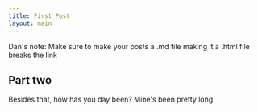 ```yaml
---
title: First Post
layout: main
---
```


<p>
Dan's note: Make sure to make your posts a .md file making it a .html file breaks the link
</p>

<h2>Part two</h2>
<p>
  Besides that, how has you day been? Mine's been pretty long
</p>
